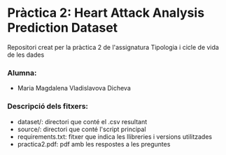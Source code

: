 # Pràctica 2: Heart Attack Analysis Prediction Dataset
Repositori creat per la pràctica 2 de l'assignatura Tipologia i cicle de vida de les dades

### Alumna:
 - Maria Magdalena Vladislavova Dicheva

### Descripció dels fitxers:
 - dataset/: directori que conté el .csv resultant
 - source/: directori que conté l'script principal
 - requirements.txt: fitxer que indica les llibreries i versions utilitzades
 - practica2.pdf: pdf amb les respostes a les preguntes

